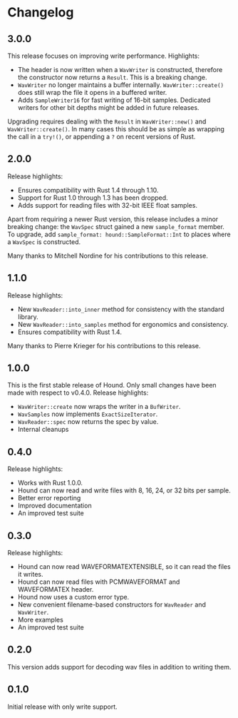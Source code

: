 Changelog
=========

3.0.0
-----

This release focuses on improving write performance. Highlights:

- The header is now written when a `WavWriter` is constructed, therefore
  the constructor now returns a `Result`. This is a breaking change.
- `WavWriter` no longer maintains a buffer internally.
  `WavWriter::create()` does still wrap the file it opens in a buffered
  writer.
- Adds `SampleWriter16` for fast writing of 16-bit samples. Dedicated
  writers for other bit depths might be added in future releases.

Upgrading requires dealing with the `Result` in `WavWriter::new()`
and `WavWriter::create()`. In many cases this should be as simple as
wrapping the call in a `try!()`, or appending a `?` on recent versions
of Rust.

2.0.0
-----

Release highlights:

- Ensures compatibility with Rust 1.4 through 1.10.
- Support for Rust 1.0 through 1.3 has been dropped.
- Adds support for reading files with 32-bit IEEE float samples.

Apart from requiring a newer Rust version, this release includes a minor
breaking change: the `WavSpec` struct gained a new `sample_format`
member. To upgrade, add `sample_format: hound::SampleFormat::Int` to
places where a `WavSpec` is constructed.

Many thanks to Mitchell Nordine for his contributions to this release.

1.1.0
-----

Release highlights:

- New `WavReader::into_inner` method for consistency with the standard library.
- New `WavReader::into_samples` method for ergonomics and consistency.
- Ensures compatibility with Rust 1.4.

Many thanks to Pierre Krieger for his contributions to this release.

1.0.0
-----

This is the first stable release of Hound. Only small changes have been made
with respect to v0.4.0. Release highlights:

- `WavWriter::create` now wraps the writer in a `BufWriter`.
- `WavSamples` now implements `ExactSizeIterator`.
- `WavReader::spec` now returns the spec by value.
- Internal cleanups

0.4.0
-----

Release highlights:

- Works with Rust 1.0.0.
- Hound can now read and write files with 8, 16, 24, or 32 bits per sample.
- Better error reporting
- Improved documentation
- An improved test suite

0.3.0
-----

Release highlights:

- Hound can now read WAVEFORMATEXTENSIBLE, so it can read the files it writes.
- Hound can now read files with PCMWAVEFORMAT and WAVEFORMATEX header.
- Hound now uses a custom error type.
- New convenient filename-based constructors for `WavReader` and `WavWriter`.
- More examples
- An improved test suite

0.2.0
-----
This version adds support for decoding wav files in addition to writing them.

0.1.0
-----

Initial release with only write support.
